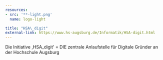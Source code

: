 ```yaml
---
resources:
- src: '**-light.png'
  name: logo-light

title: "HSA\_digit"
external-link: https://www.hs-augsburg.de/Informatik/HSA-digit.html
---
```


Die Initiative ,HSA\_digit' = DIE zentrale Anlaufstelle für Digitale Gründer an der Hochschule Augsburg


